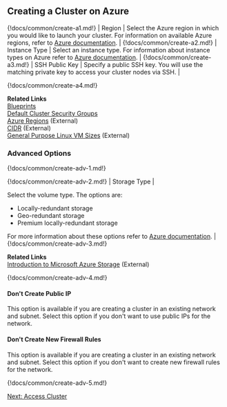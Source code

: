 ## Creating a Cluster on Azure 

{!docs/common/create-a1.md!}
| Region | Select the Azure region in which you would like to launch your cluster. For information on available Azure regions, refer to [Azure documentation](https://azure.microsoft.com/en-us/regions/). |
{!docs/common/create-a2.md!}
| Instance Type | Select an instance type. For information about instance types on Azure refer to [Azure documentation](https://docs.microsoft.com/en-us/azure/virtual-machines/linux/sizes-general). |
{!docs/common/create-a3.md!}
| SSH Public Key | Specify a public SSH key. You will use the matching private key to access your cluster nodes via SSH. |

{!docs/common/create-a4.md!}

**Related Links**  
[Blueprints](blueprints.md)   
[Default Cluster Security Groups](security.md#default-cluster-security-groups)   
[Azure Regions](https://azure.microsoft.com/en-us/regions/) (External)     
[CIDR](http://www.ipaddressguide.com/cidr) (External)  
[General Purpose Linux VM Sizes](https://docs.microsoft.com/en-us/azure/virtual-machines/linux/sizes-general) (External)  



### Advanced Options

{!docs/common/create-adv-1.md!}

 
{!docs/common/create-adv-2.md!}
| Storage Type | <p>Select the volume type. The options are:<ul><li>Locally-redundant storage</li><li>Geo-redundant storage</li><li>Premium locally-redundant storage</li></ul> For more information about these options refer to <a href="https://docs.microsoft.com/en-us/azure/storage/storage-introduction" target="_blank">Azure documentation</a>. |
{!docs/common/create-adv-3.md!}

**Related Links**  
[Introduction to Microsoft Azure Storage](https://docs.microsoft.com/en-us/azure/storage/common/storage-introduction) (External) 


{!docs/common/create-adv-4.md!} 


#### Don't Create Public IP

This option is available if you are creating a cluster in an existing network and subnet. Select this option if you don't want to use public IPs for the network. 


#### Don't Create New Firewall Rules

This option is available if you are creating a cluster in an existing network and subnet. Select this option if you don't want to create new firewall rules for the network. 


{!docs/common/create-adv-5.md!}


<div class="next">
<a href="../azure-clusters-access/index.html">Next: Access Cluster</a>
</div>

